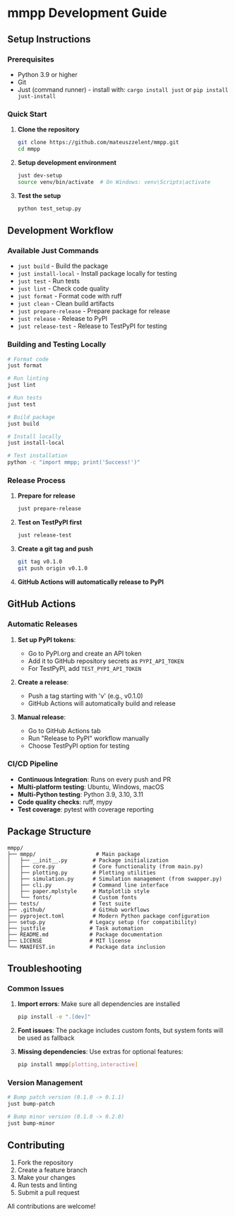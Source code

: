 # mmpp Development Guide

## Setup Instructions

### Prerequisites
- Python 3.9 or higher
- Git
- Just (command runner) - install with: `cargo install just` or `pip install just-install`

### Quick Start

1. **Clone the repository**
   ```bash
   git clone https://github.com/mateuszzelent/mmpp.git
   cd mmpp
   ```

2. **Setup development environment**
   ```bash
   just dev-setup
   source venv/bin/activate  # On Windows: venv\Scripts\activate
   ```

3. **Test the setup**
   ```bash
   python test_setup.py
   ```

## Development Workflow

### Available Just Commands

- `just build` - Build the package
- `just install-local` - Install package locally for testing
- `just test` - Run tests
- `just lint` - Check code quality
- `just format` - Format code with ruff
- `just clean` - Clean build artifacts
- `just prepare-release` - Prepare package for release
- `just release` - Release to PyPI
- `just release-test` - Release to TestPyPI for testing

### Building and Testing Locally

```bash
# Format code
just format

# Run linting
just lint

# Run tests
just test

# Build package
just build

# Install locally
just install-local

# Test installation
python -c "import mmpp; print('Success!')"
```

### Release Process

1. **Prepare for release**
   ```bash
   just prepare-release
   ```

2. **Test on TestPyPI first**
   ```bash
   just release-test
   ```

3. **Create a git tag and push**
   ```bash
   git tag v0.1.0
   git push origin v0.1.0
   ```

4. **GitHub Actions will automatically release to PyPI**

## GitHub Actions

### Automatic Releases

1. **Set up PyPI tokens**:
   - Go to PyPI.org and create an API token
   - Add it to GitHub repository secrets as `PYPI_API_TOKEN`
   - For TestPyPI, add `TEST_PYPI_API_TOKEN`

2. **Create a release**:
   - Push a tag starting with 'v' (e.g., v0.1.0)
   - GitHub Actions will automatically build and release

3. **Manual release**:
   - Go to GitHub Actions tab
   - Run "Release to PyPI" workflow manually
   - Choose TestPyPI option for testing

### CI/CD Pipeline

- **Continuous Integration**: Runs on every push and PR
- **Multi-platform testing**: Ubuntu, Windows, macOS
- **Multi-Python testing**: Python 3.9, 3.10, 3.11
- **Code quality checks**: ruff, mypy
- **Test coverage**: pytest with coverage reporting

## Package Structure

```
mmpp/
├── mmpp/                   # Main package
│   ├── __init__.py        # Package initialization
│   ├── core.py            # Core functionality (from main.py)
│   ├── plotting.py        # Plotting utilities
│   ├── simulation.py      # Simulation management (from swapper.py)
│   ├── cli.py             # Command line interface
│   ├── paper.mplstyle     # Matplotlib style
│   └── fonts/             # Custom fonts
├── tests/                 # Test suite
├── .github/               # GitHub workflows
├── pyproject.toml         # Modern Python package configuration
├── setup.py              # Legacy setup (for compatibility)
├── justfile              # Task automation
├── README.md             # Package documentation
├── LICENSE               # MIT license
└── MANIFEST.in           # Package data inclusion
```

## Troubleshooting

### Common Issues

1. **Import errors**: Make sure all dependencies are installed
   ```bash
   pip install -e ".[dev]"
   ```

2. **Font issues**: The package includes custom fonts, but system fonts will be used as fallback

3. **Missing dependencies**: Use extras for optional features:
   ```bash
   pip install mmpp[plotting,interactive]
   ```

### Version Management

```bash
# Bump patch version (0.1.0 -> 0.1.1)
just bump-patch

# Bump minor version (0.1.0 -> 0.2.0)
just bump-minor
```

## Contributing

1. Fork the repository
2. Create a feature branch
3. Make your changes
4. Run tests and linting
5. Submit a pull request

All contributions are welcome!
